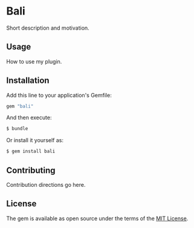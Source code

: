 # Bali
Short description and motivation.

## Usage
How to use my plugin.

## Installation
Add this line to your application's Gemfile:

```ruby
gem "bali"
```

And then execute:
```bash
$ bundle
```

Or install it yourself as:
```bash
$ gem install bali
```

## Contributing
Contribution directions go here.

## License
The gem is available as open source under the terms of the [MIT License](https://opensource.org/licenses/MIT).
